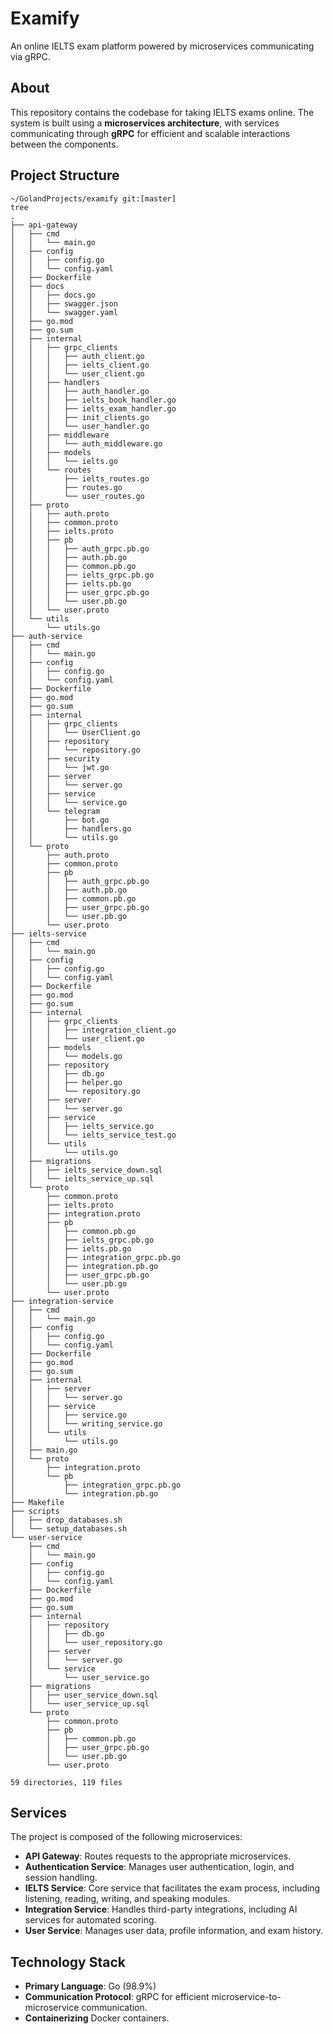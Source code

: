 # Examify
An online IELTS exam platform powered by microservices communicating via gRPC.

## About
This repository contains the codebase for taking IELTS exams online. The system is built using a **microservices architecture**, with services communicating through **gRPC** for efficient and scalable interactions between the components.

## Project Structure

```
~/GolandProjects/examify git:[master]
tree
.
├── api-gateway
│   ├── cmd
│   │   └── main.go
│   ├── config
│   │   ├── config.go
│   │   └── config.yaml
│   ├── Dockerfile
│   ├── docs
│   │   ├── docs.go
│   │   ├── swagger.json
│   │   └── swagger.yaml
│   ├── go.mod
│   ├── go.sum
│   ├── internal
│   │   ├── grpc_clients
│   │   │   ├── auth_client.go
│   │   │   ├── ielts_client.go
│   │   │   └── user_client.go
│   │   ├── handlers
│   │   │   ├── auth_handler.go
│   │   │   ├── ielts_book_handler.go
│   │   │   ├── ielts_exam_handler.go
│   │   │   ├── init_clients.go
│   │   │   └── user_handler.go
│   │   ├── middleware
│   │   │   └── auth_middleware.go
│   │   ├── models
│   │   │   └── ielts.go
│   │   └── routes
│   │       ├── ielts_routes.go
│   │       ├── routes.go
│   │       └── user_routes.go
│   ├── proto
│   │   ├── auth.proto
│   │   ├── common.proto
│   │   ├── ielts.proto
│   │   ├── pb
│   │   │   ├── auth_grpc.pb.go
│   │   │   ├── auth.pb.go
│   │   │   ├── common.pb.go
│   │   │   ├── ielts_grpc.pb.go
│   │   │   ├── ielts.pb.go
│   │   │   ├── user_grpc.pb.go
│   │   │   └── user.pb.go
│   │   └── user.proto
│   └── utils
│       └── utils.go
├── auth-service
│   ├── cmd
│   │   └── main.go
│   ├── config
│   │   ├── config.go
│   │   └── config.yaml
│   ├── Dockerfile
│   ├── go.mod
│   ├── go.sum
│   ├── internal
│   │   ├── grpc_clients
│   │   │   └── UserClient.go
│   │   ├── repository
│   │   │   └── repository.go
│   │   ├── security
│   │   │   └── jwt.go
│   │   ├── server
│   │   │   └── server.go
│   │   ├── service
│   │   │   └── service.go
│   │   └── telegram
│   │       ├── bot.go
│   │       ├── handlers.go
│   │       └── utils.go
│   └── proto
│       ├── auth.proto
│       ├── common.proto
│       ├── pb
│       │   ├── auth_grpc.pb.go
│       │   ├── auth.pb.go
│       │   ├── common.pb.go
│       │   ├── user_grpc.pb.go
│       │   └── user.pb.go
│       └── user.proto
├── ielts-service
│   ├── cmd
│   │   └── main.go
│   ├── config
│   │   ├── config.go
│   │   └── config.yaml
│   ├── Dockerfile
│   ├── go.mod
│   ├── go.sum
│   ├── internal
│   │   ├── grpc_clients
│   │   │   ├── integration_client.go
│   │   │   └── user_client.go
│   │   ├── models
│   │   │   └── models.go
│   │   ├── repository
│   │   │   ├── db.go
│   │   │   ├── helper.go
│   │   │   └── repository.go
│   │   ├── server
│   │   │   └── server.go
│   │   ├── service
│   │   │   ├── ielts_service.go
│   │   │   └── ielts_service_test.go
│   │   └── utils
│   │       └── utils.go
│   ├── migrations
│   │   ├── ielts_service_down.sql
│   │   └── ielts_service_up.sql
│   └── proto
│       ├── common.proto
│       ├── ielts.proto
│       ├── integration.proto
│       ├── pb
│       │   ├── common.pb.go
│       │   ├── ielts_grpc.pb.go
│       │   ├── ielts.pb.go
│       │   ├── integration_grpc.pb.go
│       │   ├── integration.pb.go
│       │   ├── user_grpc.pb.go
│       │   └── user.pb.go
│       └── user.proto
├── integration-service
│   ├── cmd
│   │   └── main.go
│   ├── config
│   │   ├── config.go
│   │   └── config.yaml
│   ├── Dockerfile
│   ├── go.mod
│   ├── go.sum
│   ├── internal
│   │   ├── server
│   │   │   └── server.go
│   │   ├── service
│   │   │   ├── service.go
│   │   │   └── writing_service.go
│   │   └── utils
│   │       └── utils.go
│   ├── main.go
│   └── proto
│       ├── integration.proto
│       └── pb
│           ├── integration_grpc.pb.go
│           └── integration.pb.go
├── Makefile
├── scripts
│   ├── drop_databases.sh
│   └── setup_databases.sh
└── user-service
    ├── cmd
    │   └── main.go
    ├── config
    │   ├── config.go
    │   └── config.yaml
    ├── Dockerfile
    ├── go.mod
    ├── go.sum
    ├── internal
    │   ├── repository
    │   │   ├── db.go
    │   │   └── user_repository.go
    │   ├── server
    │   │   └── server.go
    │   └── service
    │       └── user_service.go
    ├── migrations
    │   ├── user_service_down.sql
    │   └── user_service_up.sql
    └── proto
        ├── common.proto
        ├── pb
        │   ├── common.pb.go
        │   ├── user_grpc.pb.go
        │   └── user.pb.go
        └── user.proto

59 directories, 119 files
```

## Services
The project is composed of the following microservices:

- **API Gateway**: Routes requests to the appropriate microservices.
- **Authentication Service**: Manages user authentication, login, and session handling.
- **IELTS Service**: Core service that facilitates the exam process, including listening, reading, writing, and speaking modules.
- **Integration Service**: Handles third-party integrations, including AI services for automated scoring.
- **User Service**: Manages user data, profile information, and exam history.

## Technology Stack
- **Primary Language**: Go (98.9%)
- **Communication Protocol**: gRPC for efficient microservice-to-microservice communication.
- **Containerizing** Docker containers.

